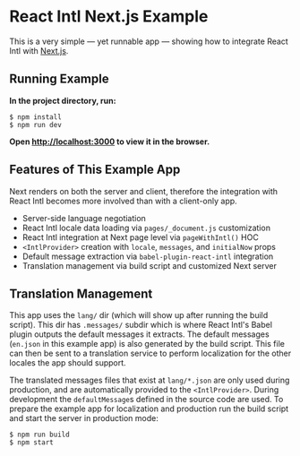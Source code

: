 React Intl Next.js Example
==========================

This is a very simple — yet runnable app — showing how to integrate React Intl with [Next.js](https://github.com/zeit/next.js).

## Running Example

**In the project directory, run:**
```
$ npm install
$ npm run dev
```
**Open [http://localhost:3000](http://localhost:3000) to view it in the browser.**

## Features of This Example App

Next renders on both the server and client, therefore the integration with React Intl becomes more involved than with a client-only app.

- Server-side language negotiation
- React Intl locale data loading via `pages/_document.js` customization
- React Intl integration at Next page level via `pageWithIntl()` HOC
- `<IntlProvider>` creation with `locale`, `messages`, and `initialNow` props
- Default message extraction via `babel-plugin-react-intl` integration
- Translation management via build script and customized Next server

## Translation Management

This app uses the `lang/` dir (which will show up after running the build script). This dir has `.messages/` subdir which is where React Intl's Babel plugin outputs the default messages it extracts. The default messages (`en.json` in this example app) is also generated by the build script. This file can then be sent to a translation service to perform localization for the other locales the app should support.

The translated messages files that exist at `lang/*.json` are only used during production, and are automatically provided to the `<IntlProvider>`. During development the `defaultMessage`s defined in the source code are used. To prepare the example app for localization and production run the build script and start the server in production mode:

```
$ npm run build
$ npm start
```

